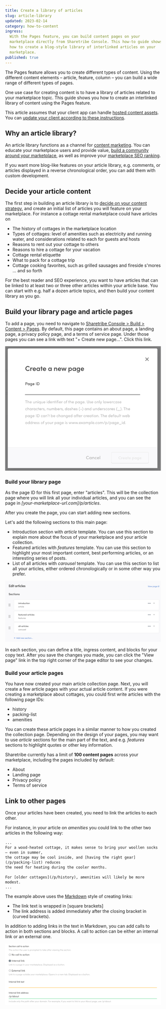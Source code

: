 ```yaml
---
title: Create a library of articles
slug: article-library
updated: 2023-02-14
category: how-to-content
ingress:
  With the Pages feature, you can build content pages on your
  marketplace directly from Sharetribe Console. This how-to guide shows
  how to create a blog-style library of interlinked articles on your
  marketplace.
published: true
---
```


The Pages feature allows you to create different types of content. Using
the different content elements – article, feature, column – you can
build a wide range of different types of pages.

One use case for creating content is to have a library of articles
related to your marketplace topic. This guide shows you how to create an
interlinked library of content using the Pages feature.

This article assumes that your client app can handle
[hosted content assets](/concepts/content-management/). You can
[update your client according to these instructions](/legacy/ftw/page-builder/#how-to-take-pages-into-use-if-you-are-using-an-older-version-of-ftw).

## Why an article library?

An article library functions as a channel for
[content marketing](https://www.sharetribe.com/academy/how-to-do-local-content-marketing-for-marketplaces/).
You can educate your marketplace users and provide value,
[build a community around your marketplace](https://www.sharetribe.com/academy/turn-marketplace-community/),
as well as improve your
[marketplace SEO ranking](https://www.sharetribe.com/academy/marketplace-seo/opportunities-and-challenges/).

If you want more blog-like features on your article library, e.g.
comments, or articles displayed in a reverse chronological order, you
can add them with custom development.

## Decide your article content

The first step in building an article library is to
[decide on your content strategy](https://www.sharetribe.com/academy/marketplace-business-slows-down/#double-down-on-content),
and create an initial list of articles you will feature on your
marketplace. For instance a cottage rental marketplace could have
articles on

- The history of cottages in the marketplace location
- Types of cottages: level of amenities such as electricity and running
  water, and considerations related to each for guests and hosts
- Reasons to rent out your cottage to others
- Reasons to hire a cottage for your vacation
- Cottage rental etiquette
- What to pack for a cottage trip
- Cottage cooking favorites, such as grilled sausages and fireside
  s'mores ... and so forth

For the best reader and SEO experience, you want to have articles that
can be linked to at least two or three other articles within your
article base. You can start with e.g. half a dozen article topics, and
then build your content library as you go.

## Build your library page and article pages

To add a page, you need to navigate to
[Sharetribe Console > Build > Content > Pages](https://flex-console.sharetribe.com/content/pages).
By default, this page contains an about page, a landing page, a privacy
policy page, and a terms of service page. Under those pages you can see
a link with text "+ Create new page...". Click this link.

![Page creation modal](create-page-modal.png 'Page creation modal')

### Build your library page

As the page ID for this first page, enter "articles". This will be the
collection page where you will link all your individual articles, and
you can see the page in _[your-marketplace-url.com]/p/articles_.

After you create the page, you can start adding new sections.

Let's add the following sections to this main page:

- Introduction section with _article_ template. You can use this section
  to explain more about the focus of your marketplace and your article
  collection.
- Featured articles with _features_ template. You can use this section
  to highlight your most important content, best performing articles, or
  an interesting series of posts.
- List of all articles with _carousel_ template. You can use this
  section to list all your articles, either ordered chronologically or
  in some other way you prefer.

![Articles sections](articles-sections.png 'Articles sections')

In each section, you can define a title, ingress content, and blocks for
your copy text. After you save the changes you made, you can click the
"View page" link in the top right corner of the page editor to see your
changes.

### Build your article pages

You have now created your main article collection page. Next, you will
create a few article pages with your actual article content. If you were
creating a marketplace about cottages, you could first write articles
with the following page IDs:

- history
- packing-list
- amenities

You can create these article pages in a similar manner to how you
created the collection page. Depending on the design of your pages, you
may want to use _article_ sections for the main part of the text, and
e.g. _features_ sections to highlight quotes or other key information.

<info>

Sharetribe currently has a limit of **100 content pages** across your
marketplace, including the pages included by default:

- About
- Landing page
- Privacy policy
- Terms of service

</info>

## Link to other pages

Once your articles have been created, you need to link the articles to
each other.

For instance, in your article on _amenities_ you could link to the other
two articles in the following way:

```
...
For a wood-heated cottage, it makes sense to bring your woollen socks – even in summer,
the cottage may be cool inside, and [having the right gear](/p/packing-list) reduces
the need for heating during the cooler months.

For [older cottages](/p/history), amenities will likely be more modest.
...
```

The example above uses the
[Markdown](https://www.markdownguide.org/getting-started/) style of
creating links:

- The link text is wrapped in [square brackets]
- The link address is added immediately after the closing bracket in
  (curved brackets).

In addition to adding links in the text in Markdown, you can add calls
to action in both sections and blocks. A call to action can be either an
internal link or an external one.

![Adding a call to action](./call-to-action-UI.png)
